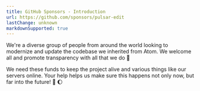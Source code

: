 ```yaml
---
title: GitHub Sponsors - Introduction
url: https://github.com/sponsors/pulsar-edit
lastChange: unknown
markdownSupported: true
---
```


We're a diverse group of people from around the world looking to modernize and update the codebase we inherited from Atom. We welcome all and promote transparency with all that we do :wave:

We need these funds to keep the project alive and various things like our servers online. Your help helps us make sure this happens not only now, but far into the future! :rocket: :moon:
